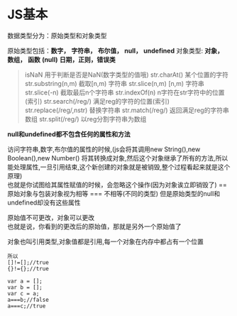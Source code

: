 # JS基本  

数据类型分为：原始类型和对象类型  

原始类型包括：**数字，** **字符串，** **布尔值，** **null，** **undefined**
对象类型: **对象，** **数组，** **函数** **(null)** **日期，正则，错误类**  

>isNaN 用于判断是否是NaN(数字类型的值哦)
>str.charAt() 某个位置的字符
>str.substring(n,m) 截取[n,m) 字符串
>str.slice(n,m) [n,m) 字符串 
>str.slice(-n) 截取最后n个字符串
>str.indexOf(n) n字符在str字符中的位置(索引)
>str.search(/reg/) 满足reg的字符的位置(索引)
>str.replace(/reg/,nstr) 替换字符串
>str.match(/reg/) 返回满足reg的字符串数组
>str.split(/reg/) 以reg分割字符串为数组
 
**null和undefined都不包含任何的属性和方法**

访问字符串,数字,布尔值的属性的时候,(js会将其调用new String(),new Boolean(),new Number() 将其转换成对象,然后这个对象继承了所有的方法,所以能处理属性,一旦引用结束,这个新创建的对象就是被销毁,整个过程看起来就是这个原理)    
也就是你试图给其属性赋值的时候，会忽略这个操作(因为对象诶立即销毁了)
== 原始对象与包装对象视为相等
=== 不相等(不同的类型)
但是原始类型的null和undefined却没有这些属性  

原始值不可更改，对象可以更改  
也就是说，你看到的更改后的原始值，那就是另外一个原始值了  

对象也叫引用类型,对象值都是引用,每一个对象在内存中都占有一个位置  

	所以
	[]!=[];//true
	{}!={};//true
	
	var a = [];
	var b = [];
	var c = a;
	a===b;//false
	a===c;//true


































